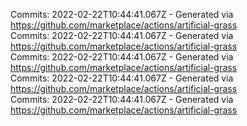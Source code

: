 Commits: 2022-02-22T10:44:41.067Z - Generated via https://github.com/marketplace/actions/artificial-grass
<br>
Commits: 2022-02-22T10:44:41.067Z - Generated via https://github.com/marketplace/actions/artificial-grass
<br>
Commits: 2022-02-22T10:44:41.067Z - Generated via https://github.com/marketplace/actions/artificial-grass
<br>
Commits: 2022-02-22T10:44:41.067Z - Generated via https://github.com/marketplace/actions/artificial-grass
<br>
Commits: 2022-02-22T10:44:41.067Z - Generated via https://github.com/marketplace/actions/artificial-grass
<br>
